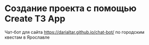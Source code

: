 # Создание проекта с помощью Create T3 App

Чат-бот для сайта https://darialtar.github.io/chat-bot/ по городским квестам в Ярославле